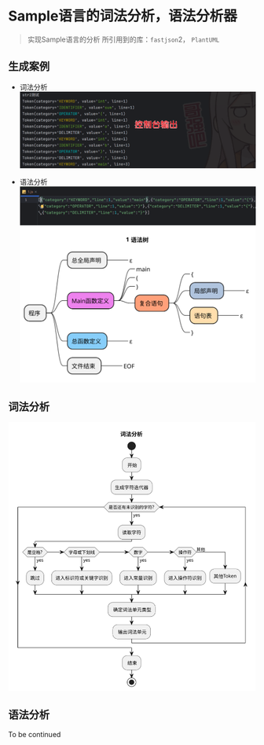 # Sample语言的词法分析，语法分析器

> 实现Sample语言的分析
> 所引用到的库：`fastjson`2， `PlantUML`

## 生成案例

- 词法分析
![console_output.png](Readme/console_output.png)

- 语法分析
![outputJsToken.png](Readme/outputJsToken.png)
![grammer-tree.svg](Readme/grammer-tree.svg)

## 词法分析

![思维导图-词法分析总流程.svg](Readme/思维导图-词法分析总流程.svg)

## 语法分析

To be continued